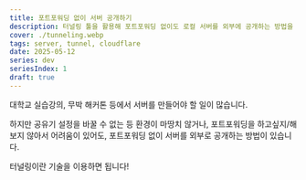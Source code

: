 ```yaml
---
title: 포트포워딩 없이 서버 공개하기
description: 터널링 툴을 활용해 포트포워딩 없이도 로컬 서버를 외부에 공개하는 방법을 알아봅니다.
cover: ./tunneling.webp
tags: server, tunnel, cloudflare
date: 2025-05-12
series: dev
seriesIndex: 1
draft: true
---
```


대학교 실습강의, 무박 해커톤 등에서 서버를 만들어야 할 일이 많습니다.

하지만  공유기 설정을 바꿀 수 없는 등 환경이 마땅치 않거나, 포트포워딩을 하고싶지/해보지 않아서 어려움이 있어도, 포트포워딩 없이 서버를 외부로 공개하는 방법이 있습니다.

터널링이란 기술을 이용하면 됩니다!